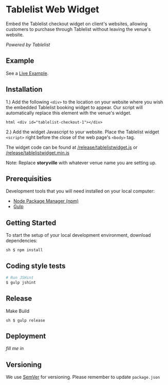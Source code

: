 # Tablelist Web Widget

Embed the Tablelist checkout widget on client's websites, allowing customers to purchase through Tablelist without leaving the venue's website.

*Powered by Tablelist*

## Example

See a [Live Example](tablelist.com/widgets/storyville).

## Installation

1.) Add the following ``<div>`` to the location on your website where you wish the embedded Tablelist booking widget to appear. Our script will automatically replace this element with the venue's widget.

```html <div id="tablelist-checkout-1"></div>```

2.) Add the widget Javascript to your website. Place the Tablelist widget ``<script>`` right before the close of the web page's ``<body>`` tag.

The widget code can be found at [/release/tablelistwidget.js](/release/tablelistwidget.js) or [/release/tablelistwidget.min.js](/release/tablelistwidget.min.js)

Note: Replace **storyville** with whatever venue name you are setting up. 

## Prerequisities

Development tools that you will need installed on your local computer:

* [Node Package Manager (npm)](http://blog.npmjs.org/post/85484771375/how-to-install-npm)
* [Gulp](https://github.com/gulpjs/gulp/blob/master/docs/getting-started.md)

## Getting Started

To start the setup of your local development environment, download dependencies:

```sh $ npm install```

## Coding style tests

``` sh
# Run JSHint
$ gulp jshint
```

## Release

Make Build

```sh $ gulp release```

## Deployment

*fill me in*

## Versioning

We use [SemVer](http://semver.org/) for versioning. Please remember to update ``package.json``
